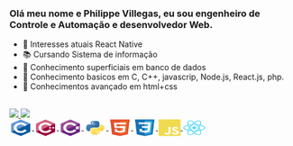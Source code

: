 ### Olá meu nome e Philippe Villegas, eu sou engenheiro de Controle e Automação e desenvolvedor Web. 

- 📱 Interesses atuais React Native
- 📚 Cursando Sistema de informação
- 🥉 Conhecimento superficiais em banco de dados
- 🥈 Conhecimento basicos em C, C++, javascrip, Node.js, React.js, php.
- 🥇 Conhecimentos avançado em html+css 

 <div>
  <a href="https://linktr.ee/PhilippeVillegas"><br>
  <img height="180em" src="https://github-readme-stats.vercel.app/api?username=Ph-12&show_icons=true&theme=dark&include_all_commits=true&count_private=true"/>
  <img height="180em" src="https://github-readme-stats.vercel.app/api/top-langs/?username=Ph-12&layout=compact&langs_count=7&theme=dark"/>
</div>

<div style="display: inline_block">
    <img align="center" alt="C" height="30" width="40" src="https://raw.githubusercontent.com/devicons/devicon/master/icons/c/c-original.svg">
    <img align="center" alt="Cplusplus" height="30" width="40" src="https://raw.githubusercontent.com/devicons/devicon/master/icons/cplusplus/cplusplus-original.svg">
    <img align="center" alt="Csharp" height="30" width="40" src="https://raw.githubusercontent.com/devicons/devicon/master/icons/csharp/csharp-original.svg">
    <img align="center" alt="Python" height="30" width="40" src="https://raw.githubusercontent.com/devicons/devicon/master/icons/python/python-original.svg">
    <img align="center" alt="HTML" height="30" width="40" src="https://raw.githubusercontent.com/devicons/devicon/master/icons/html5/html5-original.svg">
    <img align="center" alt="CSS" height="30" width="40" src="https://raw.githubusercontent.com/devicons/devicon/master/icons/css3/css3-original.svg">
    <img align="center" alt="Js" height="30" width="40" src="https://raw.githubusercontent.com/devicons/devicon/master/icons/javascript/javascript-plain.svg">
    <img align="center" alt="React" height="30" width="40" src="https://raw.githubusercontent.com/devicons/devicon/master/icons/react/react-original.svg">
</div>
  
  ##

  
